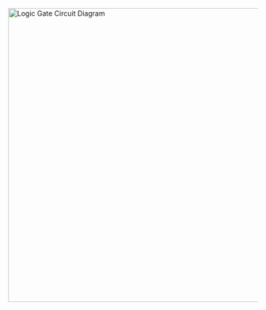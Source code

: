 <img width="593" alt="Logic Gate Circuit Diagram" src="https://github.com/user-attachments/assets/d96720ef-1866-4137-b774-b5c74da19ada" />
